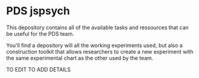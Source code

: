 # PDS jspsych

This depository contains all of the available tasks and ressources that can be useful for the PDS team.

You'll find a depository will all the working experiments used, but also a construction toolkit that allows researchers to create a new experiment with the same experimental chart as the other used by the team.

TO EDIT TO ADD DETAILS


